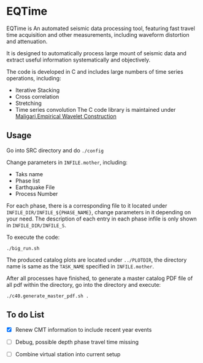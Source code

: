 # EQTime
EQTime is An automated seismic data processing tool, featuring fast travel time 
acquisition and other measurements, including waveform distortion and attenuation. 

It is designed to automatically process large mount of seismic data and extract 
useful information systematically and objectively.

The code is developed in C and includes large numbers of time series operations,
	including:
* Iterative Stacking
* Cross correlation
* Stretching
* Time series convolution
The C code library is maintained under [Maligari,Empirical Wavelet Construction](https://github.com/Leviyu/Maligaro)


## Usage
Go into SRC directory and do
`./config`

Change parameters in `INFILE.mother`, including:
* Taks name
* Phase list
* Earthquake File
* Process Number

For each phase, there is a corresponding file to it located under `INFILE_DIR/INFILE_${PHASE_NAME}`, change parameters in it depending on your need.
The description of each entry in each phase infile is only shown in `INFILE_DIR/INFILE_S`.

To execute the code:
```shell
./big_run.sh
```

The produced catalog plots are located under `../PLOTDIR`, the directory name is same as the `TASK_NAME` specified in `INFILE.mother`.


After all processes have finished, to generate a master catalog PDF file of all pdf within the directory, go into the directory and execute:
```shell
./c40.generate_master_pdf.sh .
```

## To do List
- [x] Renew CMT information to include recent year events
- [ ] Debug, possible depth phase travel time missing
- [ ] Combine virtual station into current setup
 

